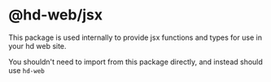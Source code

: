 # @hd-web/jsx

This package is used internally to provide jsx functions and types for use in your hd web site.

You shouldn't need to import from this package directly, and instead should use `hd-web`
